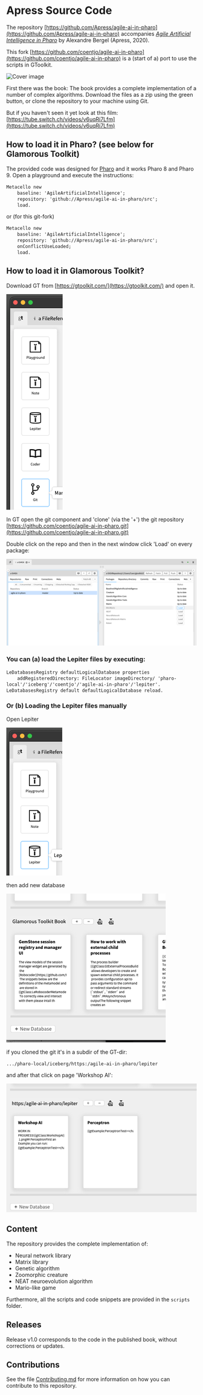 # Apress Source Code

The repository 
[https://github.com/Apress/agile-ai-in-pharo](https://github.com/Apress/agile-ai-in-pharo)
accompanies [*Agile Artificial Intelligence in Pharo*](https://www.apress.com/9781484253830) by Alexandre Bergel (Apress, 2020). 

This fork 
[https://github.com/coentjo/agile-ai-in-pharo](https://github.com/coentjo/agile-ai-in-pharo) is a (start of a) port to use the scripts in GToolkit. 


[comment]: #cover
![Cover image](img/9781484253830.jpg)

First there was the book: 
The book provides a complete implementation of a number of complex algorithms. Download the files as a zip using the green button, or clone the repository to your machine using Git.

But if you haven't seen it yet look at this film: 
[https://tube.switch.ch/videos/v6uqRi7Lfm](https://tube.switch.ch/videos/v6uqRi7Lfm)

## How to load it in Pharo? (see below for Glamorous Toolkit)

The provided code was designed for [Pharo](http://pharo.org) and it works Pharo 8 and Pharo 9. Open a playground and execute the instructions:

```Smalltalk
Metacello new
    baseline: 'AgileArtificialIntelligence';
    repository: 'github://Apress/agile-ai-in-pharo/src';
    load.
```
or (for this git-fork)
```Smalltalk
Metacello new
    baseline: 'AgileArtificialIntelligence';
    repository: 'github://Apress/agile-ai-in-pharo/src';
    onConflictUseLoaded;
    load.
```

## How to load it in Glamorous Toolkit?

Download GT from [https://gtoolkit.com/](https://gtoolkit.com/) and open it.

![GT.git](img/GT.git.png)


In GT open the git component and 'clone' (via the '+') the git repository
[https://github.com/coentjo/agile-ai-in-pharo.git](https://github.com/coentjo/agile-ai-in-pharo.git)

Double click on the repo and then in the next window click 'Load'
on every package:


![Load from git](img/GT.git.load.png)

### You can (a) load the Lepiter files by executing:

```Smalltalk
LeDatabasesRegistry defaultLogicalDatabase properties
    addRegisteredDirectory: FileLocator imageDirectory/ 'pharo-local'/'iceberg'/'coentjo'/'agile-ai-in-pharo'/'lepiter'.
LeDatabasesRegistry default defaultLogicalDatabase reload.
```

### Or (b) Loading the Lepiter files manually

Open Lepiter

![lepiter](img/GT.lepiter.png)

then add new database

![lepiter.newDatabase](img/GT.lepiter.newDatabase.png)

if you cloned the git it's in a subdir of the GT-dir:

```
.../pharo-local/iceberg/https:/agile-ai-in-pharo/lepiter
```

and after that click on page 'Workshop AI':

![WorkshopAI](img/GT.lepiter.WorkshopAI.png)




## Content

The repository provides the complete implementation of:

- Neural network library
- Matrix library
- Genetic algorithm
- Zoomorphic creature
- NEAT neuroevolution algorithm
- Mario-like game

Furthermore, all the scripts and code snippets are provided in the `scripts` folder.

## Releases

Release v1.0 corresponds to the code in the published book, without corrections or updates.

## Contributions

See the file [Contributing.md](Contributing.md) for more information on how you can contribute to this repository.
